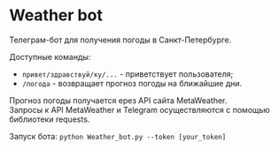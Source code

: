 # Weather bot


Телеграм-бот для получения погоды в Санкт-Петербурге.


Доступные команды:  
- `привет/здравствуй/ку/...` - приветствует пользователя;  
- `/погода` - возвращает прогноз погоды на ближайшие дни.


Прогноз погоды получается ерез API сайта MetaWeather.  
Запросы к API MetaWeather и Telegram осуществляются с помощью библиотеки requests.


Запуск бота: `python Weather_bot.py --token [your_token]`
